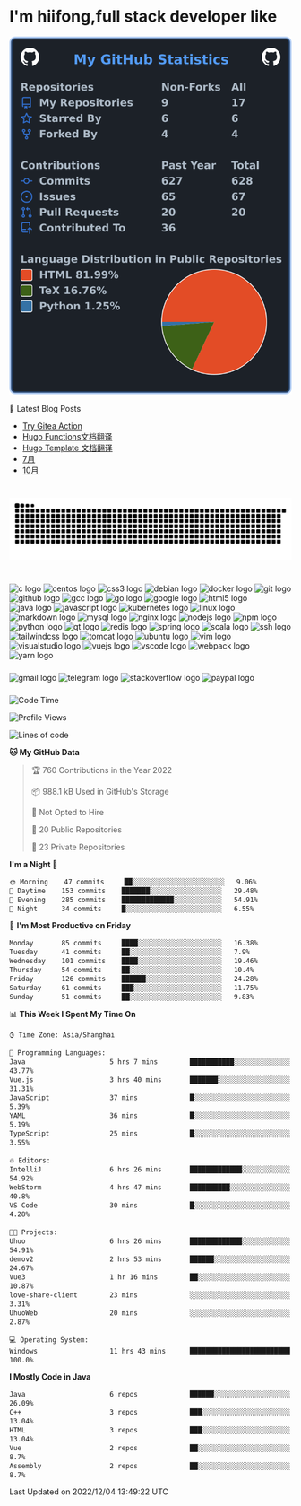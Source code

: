 # I'm hiifong,full stack developer like

[![My user statistics](images/userstats.svg)](https://github.com/hiifong)

📕  Latest Blog Posts
<!-- BLOG-POST-LIST:START -->
- [Try Gitea Action](https://i.hiifong.cc/try-gitea-action/)
- [Hugo Functions文档翻译](https://i.hiifong.cc/functions/)
- [Hugo Template 文档翻译](https://i.hiifong.cc/template/)
- [7月](https://i.hiifong.cc/7m/)
- [10月](https://i.hiifong.cc/10m/)
<!-- BLOG-POST-LIST:END -->


###

<br clear="both">

<img src="https://raw.githubusercontent.com/hiifong/hiifong/snake/snake.svg" alt="Snake animation" />

###

<br clear="both">

<div align="left">
  <img src="https://cdn.jsdelivr.net/gh/devicons/devicon/icons/c/c-original.svg" height="40" width="52" alt="c logo"  />
  <img src="https://cdn.jsdelivr.net/gh/devicons/devicon/icons/centos/centos-original.svg" height="40" width="52" alt="centos logo"  />
  <img src="https://cdn.jsdelivr.net/gh/devicons/devicon/icons/css3/css3-original.svg" height="40" width="52" alt="css3 logo"  />
  <img src="https://cdn.jsdelivr.net/gh/devicons/devicon/icons/debian/debian-original.svg" height="40" width="52" alt="debian logo"  />
  <img src="https://cdn.jsdelivr.net/gh/devicons/devicon/icons/docker/docker-original.svg" height="40" width="52" alt="docker logo"  />
  <img src="https://cdn.jsdelivr.net/gh/devicons/devicon/icons/git/git-original.svg" height="40" width="52" alt="git logo"  />
  <img src="https://cdn.jsdelivr.net/gh/devicons/devicon/icons/github/github-original.svg" height="40" width="52" alt="github logo"  />
  <img src="https://cdn.jsdelivr.net/gh/devicons/devicon/icons/gcc/gcc-original.svg" height="40" width="52" alt="gcc logo"  />
  <img src="https://cdn.jsdelivr.net/gh/devicons/devicon/icons/go/go-original.svg" height="40" width="52" alt="go logo"  />
  <img src="https://cdn.jsdelivr.net/gh/devicons/devicon/icons/google/google-original.svg" height="40" width="52" alt="google logo"  />
  <img src="https://cdn.jsdelivr.net/gh/devicons/devicon/icons/html5/html5-original.svg" height="40" width="52" alt="html5 logo"  />
  <img src="https://cdn.jsdelivr.net/gh/devicons/devicon/icons/java/java-original.svg" height="40" width="52" alt="java logo"  />
  <img src="https://cdn.jsdelivr.net/gh/devicons/devicon/icons/javascript/javascript-original.svg" height="40" width="52" alt="javascript logo"  />
  <img src="https://cdn.jsdelivr.net/gh/devicons/devicon/icons/kubernetes/kubernetes-plain.svg" height="40" width="52" alt="kubernetes logo"  />
  <img src="https://cdn.jsdelivr.net/gh/devicons/devicon/icons/linux/linux-original.svg" height="40" width="52" alt="linux logo"  />
  <img src="https://cdn.jsdelivr.net/gh/devicons/devicon/icons/markdown/markdown-original.svg" height="40" width="52" alt="markdown logo"  />
  <img src="https://cdn.jsdelivr.net/gh/devicons/devicon/icons/mysql/mysql-original.svg" height="40" width="52" alt="mysql logo"  />
  <img src="https://cdn.jsdelivr.net/gh/devicons/devicon/icons/nginx/nginx-original.svg" height="40" width="52" alt="nginx logo"  />
  <img src="https://cdn.jsdelivr.net/gh/devicons/devicon/icons/nodejs/nodejs-original.svg" height="40" width="52" alt="nodejs logo"  />
  <img src="https://cdn.jsdelivr.net/gh/devicons/devicon/icons/npm/npm-original-wordmark.svg" height="40" width="52" alt="npm logo"  />
  <img src="https://cdn.jsdelivr.net/gh/devicons/devicon/icons/python/python-original.svg" height="40" width="52" alt="python logo"  />
  <img src="https://cdn.jsdelivr.net/gh/devicons/devicon/icons/qt/qt-original.svg" height="40" width="52" alt="qt logo"  />
  <img src="https://cdn.jsdelivr.net/gh/devicons/devicon/icons/redis/redis-original.svg" height="40" width="52" alt="redis logo"  />
  <img src="https://cdn.jsdelivr.net/gh/devicons/devicon/icons/spring/spring-original.svg" height="40" width="52" alt="spring logo"  />
  <img src="https://cdn.jsdelivr.net/gh/devicons/devicon/icons/scala/scala-original.svg" height="40" width="52" alt="scala logo"  />
  <img src="https://cdn.jsdelivr.net/gh/devicons/devicon/icons/ssh/ssh-original.svg" height="40" width="52" alt="ssh logo"  />
  <img src="https://cdn.jsdelivr.net/gh/devicons/devicon/icons/tailwindcss/tailwindcss-original-wordmark.svg" height="40" width="52" alt="tailwindcss logo"  />
  <img src="https://cdn.jsdelivr.net/gh/devicons/devicon/icons/tomcat/tomcat-original.svg" height="40" width="52" alt="tomcat logo"  />
  <img src="https://cdn.jsdelivr.net/gh/devicons/devicon/icons/ubuntu/ubuntu-plain.svg" height="40" width="52" alt="ubuntu logo"  />
  <img src="https://cdn.jsdelivr.net/gh/devicons/devicon/icons/vim/vim-original.svg" height="40" width="52" alt="vim logo"  />
  <img src="https://cdn.jsdelivr.net/gh/devicons/devicon/icons/visualstudio/visualstudio-plain.svg" height="40" width="52" alt="visualstudio logo"  />
  <img src="https://cdn.jsdelivr.net/gh/devicons/devicon/icons/vuejs/vuejs-original.svg" height="40" width="52" alt="vuejs logo"  />
  <img src="https://cdn.jsdelivr.net/gh/devicons/devicon/icons/vscode/vscode-original.svg" height="40" width="52" alt="vscode logo"  />
  <img src="https://cdn.jsdelivr.net/gh/devicons/devicon/icons/webpack/webpack-original.svg" height="40" width="52" alt="webpack logo"  />
  <img src="https://cdn.jsdelivr.net/gh/devicons/devicon/icons/yarn/yarn-original.svg" height="40" width="52" alt="yarn logo"  />
</div>

###

<div align="left">
  <img src="https://raw.githubusercontent.com/maurodesouza/profile-readme-generator/master/src/assets/icons/social/gmail/default.svg" width="52" height="40" alt="gmail logo"  />
  <img src="https://raw.githubusercontent.com/maurodesouza/profile-readme-generator/master/src/assets/icons/social/telegram/default.svg" width="52" height="40" alt="telegram logo"  />
  <img src="https://raw.githubusercontent.com/maurodesouza/profile-readme-generator/master/src/assets/icons/social/stackoverflow/default.svg" width="52" height="40" alt="stackoverflow logo"  />
  <img src="https://raw.githubusercontent.com/maurodesouza/profile-readme-generator/master/src/assets/icons/social/paypal/default.svg" width="52" height="40" alt="paypal logo"  />
</div>

###

<!--START_SECTION:waka-->
![Code Time](http://img.shields.io/badge/Code%20Time-741%20hrs%2058%20mins-blue)

![Profile Views](http://img.shields.io/badge/Profile%20Views-245-blue)

![Lines of code](https://img.shields.io/badge/From%20Hello%20World%20I%27ve%20Written-47%20Thousand%20lines%20of%20code-blue)

**🐱 My GitHub Data** 

> 🏆 760 Contributions in the Year 2022
 > 
> 📦 988.1 kB Used in GitHub's Storage 
 > 
> 🚫 Not Opted to Hire
 > 
> 📜 20 Public Repositories 
 > 
> 🔑 23 Private Repositories  
 > 
**I'm a Night 🦉** 

```text
🌞 Morning    47 commits     ██░░░░░░░░░░░░░░░░░░░░░░░   9.06% 
🌆 Daytime    153 commits    ███████░░░░░░░░░░░░░░░░░░   29.48% 
🌃 Evening    285 commits    █████████████░░░░░░░░░░░░   54.91% 
🌙 Night      34 commits     █░░░░░░░░░░░░░░░░░░░░░░░░   6.55%

```
📅 **I'm Most Productive on Friday** 

```text
Monday       85 commits     ████░░░░░░░░░░░░░░░░░░░░░   16.38% 
Tuesday      41 commits     ██░░░░░░░░░░░░░░░░░░░░░░░   7.9% 
Wednesday    101 commits    ████░░░░░░░░░░░░░░░░░░░░░   19.46% 
Thursday     54 commits     ██░░░░░░░░░░░░░░░░░░░░░░░   10.4% 
Friday       126 commits    ██████░░░░░░░░░░░░░░░░░░░   24.28% 
Saturday     61 commits     ███░░░░░░░░░░░░░░░░░░░░░░   11.75% 
Sunday       51 commits     ██░░░░░░░░░░░░░░░░░░░░░░░   9.83%

```


📊 **This Week I Spent My Time On** 

```text
⌚︎ Time Zone: Asia/Shanghai

💬 Programming Languages: 
Java                     5 hrs 7 mins        ███████████░░░░░░░░░░░░░░   43.77% 
Vue.js                   3 hrs 40 mins       ███████░░░░░░░░░░░░░░░░░░   31.31% 
JavaScript               37 mins             █░░░░░░░░░░░░░░░░░░░░░░░░   5.39% 
YAML                     36 mins             █░░░░░░░░░░░░░░░░░░░░░░░░   5.19% 
TypeScript               25 mins             █░░░░░░░░░░░░░░░░░░░░░░░░   3.55%

🔥 Editors: 
IntelliJ                 6 hrs 26 mins       █████████████░░░░░░░░░░░░   54.92% 
WebStorm                 4 hrs 47 mins       ██████████░░░░░░░░░░░░░░░   40.8% 
VS Code                  30 mins             █░░░░░░░░░░░░░░░░░░░░░░░░   4.28%

🐱‍💻 Projects: 
Uhuo                     6 hrs 26 mins       █████████████░░░░░░░░░░░░   54.91% 
demov2                   2 hrs 53 mins       ██████░░░░░░░░░░░░░░░░░░░   24.67% 
Vue3                     1 hr 16 mins        ██░░░░░░░░░░░░░░░░░░░░░░░   10.87% 
love-share-client        23 mins             ░░░░░░░░░░░░░░░░░░░░░░░░░   3.31% 
UhuoWeb                  20 mins             ░░░░░░░░░░░░░░░░░░░░░░░░░   2.87%

💻 Operating System: 
Windows                  11 hrs 43 mins      █████████████████████████   100.0%

```

**I Mostly Code in Java** 

```text
Java                     6 repos             ██████░░░░░░░░░░░░░░░░░░░   26.09% 
C++                      3 repos             ███░░░░░░░░░░░░░░░░░░░░░░   13.04% 
HTML                     3 repos             ███░░░░░░░░░░░░░░░░░░░░░░   13.04% 
Vue                      2 repos             ██░░░░░░░░░░░░░░░░░░░░░░░   8.7% 
Assembly                 2 repos             ██░░░░░░░░░░░░░░░░░░░░░░░   8.7%

```



 Last Updated on 2022/12/04 13:49:22 UTC
<!--END_SECTION:waka-->
